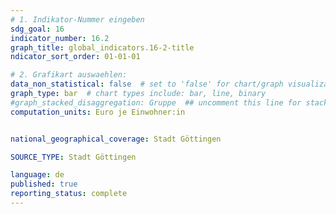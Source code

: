 ```yaml
---
# 1. Indikator-Nummer eingeben 
sdg_goal: 16
indicator_number: 16.2
graph_title: global_indicators.16-2-title
ndicator_sort_order: 01-01-01

# 2. Grafikart auswaehlen: 
data_non_statistical: false  # set to 'false' for chart/graph visualization 
graph_type: bar  # chart types include: bar, line, binary 
#graph_stacked_disaggregation: Gruppe  ## uncomment this line for stacked bars. eplace 'Geschlecht' with the field of aggregation. 
computation_units: Euro je Einwohner:in


national_geographical_coverage: Stadt Göttingen

SOURCE_TYPE: Stadt Göttingen

language: de   
published: true 
reporting_status: complete
---
```

